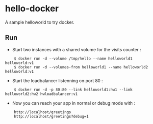 # hello-docker
A sample helloworld to try docker.

## Run
- Start two instances with a shared volume for the visits counter :
```
	$ docker run -d --volume /tmp/hello --name helloworld1 helloworld:v1
	$ docker run -d --volumes-from helloworld1 --name helloworld2 helloworld:v1
```
- Start the loadbalancer listenning on port 80 :
```
	$ docker run -d -p 80:80 --link helloworld1:hw1 --link helloworld2:hw2 hwloadbalancer:v1
```
- Now you can reach your app in normal or debug mode with :
```
	http://localhost/greetings
	http://localhost/greetings?debug=1
```
